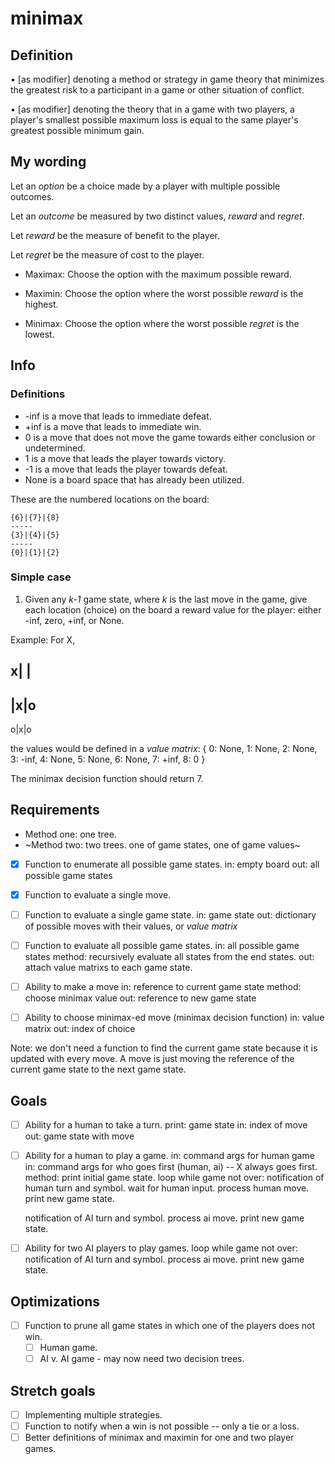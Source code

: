 # minimax
## Definition
• [as modifier] denoting a method or strategy in game theory
that minimizes the greatest risk to a participant in a game or other situation of conflict.

• [as modifier] denoting the theory that in a game with two players,
 a player's smallest possible maximum loss is equal to the same player's greatest possible minimum gain.

## My wording
Let an _option_ be a choice made by a player with multiple possible outcomes.

Let an _outcome_ be measured by two distinct values, _reward_ and _regret_.

Let _reward_ be the measure of benefit to the player.

Let _regret_ be the measure of cost to the player.

- Maximax: Choose the option with the maximum possible reward.

- Maximin: Choose the option where the worst possible _reward_ is the highest.

- Minimax: Choose the option where the worst possible _regret_ is the lowest.

## Info
### Definitions
- -inf is a move that leads to immediate defeat.
- +inf is a move that leads to immediate win.
- 0 is a move that does not move the game towards either conclusion or undetermined.
- 1 is a move that leads the player towards victory.
- -1 is a move that leads the player towards defeat.
- None is a board space that has already been utilized.

These are the numbered locations on the board:
```
{6}|{7}|{8}
-----
{3}|{4}|{5}
-----
{0}|{1}|{2}
```

### Simple case
1. Given any _k-1_ game state, where _k_ is the last move in the game,
give each location (choice) on the board a reward value for the player: either -inf, zero, +inf, or None.

Example:
For X,

x| |
-----
 |x|o
-----
o|x|o

the values would be defined in a *value matrix*:
{
    0: None,
    1: None,
    2: None,
    3: -inf,
    4: None,
    5: None,
    6: None,
    7: +inf,
    8: 0
}

The minimax decision function should return 7.

## Requirements

- Method one: one tree.
- ~Method two: two trees. one of game states, one of game values~

- [x] Function to enumerate all possible game states.
in: empty board
out: all possible game states

- [x] Function to evaluate a single move.
- [ ] Function to evaluate a single game state.
in: game state
out: dictionary of possible moves with their values, or *value matrix*

- [ ] Function to evaluate all possible game states.
in: all possible game states
method: recursively evaluate all states from the end states.
out: attach value matrixs to each game state.

- [ ] Ability to make a move
in: reference to current game state
method: choose minimax value
out: reference to new game state

- [ ] Ability to choose minimax-ed move (minimax decision function)
in: value matrix
out: index of choice

Note: we don't need a function to find the current game state because it is updated with every move.
A move is just moving the reference of the current game state to the next game state.

## Goals
- [ ] Ability for a human to take a turn.
print: game state
in: index of move
out: game state with move

- [ ] Ability for a human to play a game.
in: command args for human game
in: command args for who goes first (human, ai) -- X always goes first.
method:
print initial game state.
loop while game not over:
    notification of human turn and symbol.
    wait for human input.
    process human move.
    print new game state.

    notification of AI turn and symbol.
    process ai move.
    print new game state.

- [ ] Ability for two AI players to play games.
loop while game not over:
    notification of AI turn and symbol.
    process ai move.
    print new game state.

## Optimizations
- [ ] Function to prune all game states in which one of the players does not win.
    - [ ] Human game.
    - [ ] AI v. AI game - may now need two decision trees.

## Stretch goals
- [ ] Implementing multiple strategies.
- [ ] Function to notify when a win is not possible -- only a tie or a loss.
- [ ] Better definitions of minimax and maximin for one and two player games.
